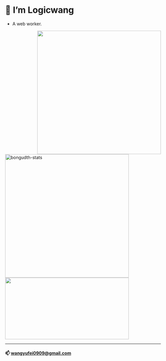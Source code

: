 # 👋  I’m Logicwang

* A web worker.


<img align="right" width="400Ppx" src="https://pic.rmb.bdstatic.com/bjh/down/99b15364feac6f5cb587e8884b4361cc.gif" />
<img width="400Ppx" src="https://github-readme-stats.vercel.app/api/top-langs?username=logicwang&show_icons=true&locale=en&layout=compact&line_height=20&title_color=f69673" alt="bongudth-stats" />
<img width="400Ppx" height="200px" src="https://github-readme-stats.vercel.app/api?username=logicwang&show_icons=true&hide_border=false&line_height=20&title_color=f69673&icon_color=e2a7a2&show_owner=true" />

---
#### 📫 wangyufei0909@gmail.com
